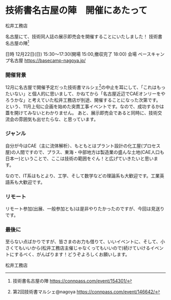 # 技術書名古屋の陣　開催にあたって

松井工務店

名古屋にて、技術同人誌の展示即売会を開催することにいたしました！
技術書名古屋の陣[^nagoya]　

日時  12月22日(日) 15:30～17:30(開場 15:00,撤収完了 18:00)
会場  ベースキャンプ名古屋  https://basecamp-nagoya.jp/

[^nagoya]: 技術書名古屋の陣 https://connpass.com/event/154301/

### 開催背景
12月に名古屋で開催予定だった技術書マルシェ[^marche]の中止を耳にして、「これはもったいない」と個人的に思いまして、かねてから「名古屋近辺でCAEオンリーをやろうかな」と考えていた松井工務店が別途、開催することになった次第です。
という、11月上旬に企画を始めた突貫工事イベントです。なので、成功するかは蓋を開けてみないとわかりません。
あと、展示即売会であると同時に、技術交流会の雰囲気も出せたらな、と思っています。

[^marche]: 第2回技術書マルシェ@nagoya https://connpass.com/event/146642/

### ジャンル
自分が今はCAE（主に流体解析）、もともとはプラント設計の化工屋(プロセス屋)の人間ですので、プラス、東海・中部地方は製造業の盛んな土地(CAE人口も日本一)ということで、ここは技術の範囲をぐん！と広げていきたいと思います。

なので、IT系はもとより、工学、そして数学などの理論系も大歓迎です。工業英語系も大歓迎です。

### リモート
リモート参加(出展、一般参加とも)は是非やりたかったのですが、今回は見送りです。

### 最後に
至らない点ばかりですが、皆さまのお力も借りて、いいイベントに、そして、小さくてもいいから(松井工務店主催じゃなくってもいいので)続けていけるイベントにするべく、がんばります！どうぞよろしくお願いします。

松井工務店
